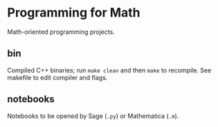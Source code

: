 # Programming for Math 
Math-oriented programming projects. 

## bin
Compiled C++ binaries; run `make clean` and then `make` to recompile. See makefile to edit compiler and flags.

## notebooks
Notebooks to be opened by Sage (`.py`) or Mathematica (`.m`).
